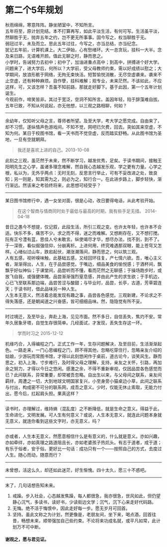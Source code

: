 # 第二个5年规划

秋雨绵绵，寒意阵阵。静坐陋室中，不知所言。<br/>
五年将至，原计划完结。本不打算再写，如此平淡生活，有何可写。生活虽平淡，然聊胜于无，抛弃五年之约，岂不更无所事事。固今写之，权当聊胜于无。<br/>
弱冠过半，未及而立。思此五年过往，今写之，亦当总结，亦当纪念。<br/>
犹记五年前，计算机课上。大二伊始，心有愁绪环。大一总贪玩，挂科一大半。念及来日路，无语难开颜。值此无聊之时，静而思之。<br/>
小学时，告诫努力去初中；初中了，加油进重点高中；到高中，拼搏进个好大学。问题来了，进大学后，何所以？大学前，受父母教师约束，需以好成绩以慰之；大学期间，放浪形骸于网络，无拘无束快活。短暂愉悦消散，无尽空虚袭来。袭来不止空虚，还有种种麻烦。自作孽，挂科难解；观专业，未来茫然。不该如此，不应这样，可，又该怎样？吾虽不知前路，那就走好脚下。基于此因，第一个五年计划诞生。<br/>
今观前作，啼笑皆非。其过于宽泛，空洞不知所言。盖因年轻，陷于辞藻难自拔。五年已致，不知从何说起，亦无他想，以三观之路相聊，何如？<br/>

<hr/>

余幼年，仅知听父母之言，尊师者所望。及至大学，考大学之愿完成。自由来了，却不习惯。遂纵情声色游戏间，不知不觉，网吧已欠费，回去。突如其来空虚，不知为何。某日于校图书馆，看一天书而不觉空虚，反而踏实舒畅。从此图书馆为圣地，一旦有空就朝拜。<br/>
> 我还是喜欢上进的自己。2013-10-08

此刻之三观，虽茫然于未来，然不断学习，越发优秀，足矣。于读书期间，接触王阳明先生之心学，虽诸多理念难解，然自我心态越发乐观，学之更有力量。心学之根，私以为，无外乎两点：无时无刻，反思言行举止，可有不妥改进之处，致良知；另一则是，知其需为之，则必为之，知行合一。在此进步路上，脚步轻快，渐行渐远。然该来之考验终将来，此思想可经受乎？

<hr/>

某日图书馆修行中，遇一女坐对面，很是心动，改日要得电话，从此考验开始。<br/>
> 在这个智商与情商同时处于最低与最高的时期，我有些手足无措。 2014-04-18

昔日之愚今不想提，仅记叙，此段生活，所引三观之变。也许太年轻，也许本不合适。快乐不多，痛苦不少。求之而不得，迷之而难解。又想刷存在，又不想打搅。阮有芷兮澧有蓝，思佳人兮未敢言。纵使竭尽才华，想尽办法，找不到，到不了。于一深夜，看似倔强信仰，分崩离析。上进何用，终究难遇那双眼，能上苍穹又怎样。心绪似过山车，跌宕起伏，潮涨潮落间，静而思之，何以筑三观。<br/>
人有五感，视听嗅味触，此基础五感，又经回环往复，产七情六欲。吾，唯心主义者，渐渐得出，人生，在于品尝感觉。于嘴边，细品美食的愉悦感；于酒杯间，飘飘乎好似神仙；于课堂间，品尝听而不懂，看而茫然之无聊感；于操场跑步时，或放飞自我，或强健体魄，品尝渐渐强烈窒息感，并由此产生的求生欲；于手机边，心已飞至联系那边端，品尝苦涩与酸甜；与毕业时，品尝，长亭，古道，芳草碧连天；于读书时，借此品味另一种人生。<br/>
人生本无意义，然活着总能发现有趣之事，品尝各色感觉。三观新建，不论求之不得失落感，还是朝闻道之兴奋感，皆可细细品味。然，隐隐觉有所不妥。

<hr/>

时过境迁，及至毕业，奔赴上海，见见市面。然不多日，自信丢失，焦灼不安。常年久居象牙塔，自觉生存很简单。几经面试，才发现，丢失生存这一环。
> 学而时习之  2015-12-12

机缘巧合，入得编程之门。正式工作一年，生存问题解决，及至目前，生活渐渐起色。一路走来，一门心思编程之门，顾不得其他，忽略吃穿住行，忽略亲友介绍的姑娘，少游玩而常图书馆，才得以此刻悠闲作于桌前，道古论今，谈笑风生。静而思之，初入上海，寸步难行，及时得父母之理解，支持，亲友之关怀，引路，再加余之努力，才得以今日之悠闲。感激之余，不得不重新审视，仅因品尝各色感觉而已？此间联系，异常重要，却常被吾忽略。自出生以来，与父母间之联系，亲友间羁绊，周遭之一切，大到地球文明国家复兴，小至身旁小猫桌边小草，此间之联系与付出，构成密不可分的联系网，成吾之意义。少时，仅能无休止索取，无能力付出，愿今后，扛起肩头担。果真这样？

<hr/>

读书时，亦理解过，维持熵（混乱度）之不断降低，就是生命之意义。得益于此，生命进化，文明发展。可人生有何意义？或说，人生本无意义，就连此问题本身就无意义，就连你看到这些文字时，亦无意义，吗？

<hr/>

亦或者，人生本无意义，然愿意相信什么是有意义的，什么就是意义。亦如兴趣，亦如牵绊，亦如真理之路道阻且长，亦如老婆孩子热炕头。有志于道者，成于道；有乐于俗者，安于俗。更好比一句话：成功只有一个——按照自己的方式，去度过人生。随心而动，随意而行？

<hr/>

未曾想，活这么久，却还如此迷茫，好生惭愧。四十太久，愿三十不惑吧。

<hr/>

末了，几句话想告知未来。
1. 戒躁。步入社会，心态越发焦躁，每人都很急，我亦很急，世风如此，但仍望静心沉气，多读书，读好书，少读街边文学；沉气，沉下心来走好代码路。
2. 无悔。绝不活于悔恨中，因此走好每一步。愿无岁月可回首。
3. 坚持。虽此文称之为计划，然更像是，老朋友间，坐下来，喝点酒，回首往昔，畅想未来，顺带强加自己些约束。不论将来功成名就，或平凡如常，此计划万不可中断。

#### 谢观之，愿与君见证。
